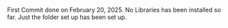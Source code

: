 First Commit done on February 20, 2025. No Libraries has been installed so far. Just the folder set up has been set up.
